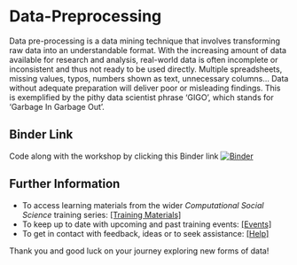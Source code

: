 # Data-Preprocessing

Data pre-processing is a data mining technique that involves transforming raw data into an understandable format. With the increasing amount of data available for research and analysis, real-world data is often incomplete or inconsistent and thus not ready to be used directly. Multiple spreadsheets, missing values, typos, numbers shown as text, unnecessary columns… Data without adequate preparation will deliver poor or misleading findings. This is exemplified by the pithy data scientist phrase ‘GIGO’, which stands for ‘Garbage In Garbage Out’.

## Binder Link

Code along with the workshop by clicking this Binder link [![Binder](https://mybinder.org/badge_logo.svg)](https://mybinder.org/v2/gh/UKDataServiceOpen/Data-Preprocessing/main?labpath=Data-Preprocessing%2FData-preprocessing-code-20210128%20.ipynb)

## Further Information

- To access learning materials from the wider _Computational Social Science_ training series: <a href="https://github.com/UKDataServiceOpen/computational-social-science" target=_blank>[Training Materials]</a>
- To keep up to date with upcoming and past training events: <a href="https://ukdataservice.ac.uk/news-and-events/events" target=_blank>[Events]</a>
- To get in contact with feedback, ideas or to seek assistance: <a href="https://ukdataservice.ac.uk/help.aspx" target=_blank>[Help]</a>

Thank you and good luck on your journey exploring new forms of data! <br>
